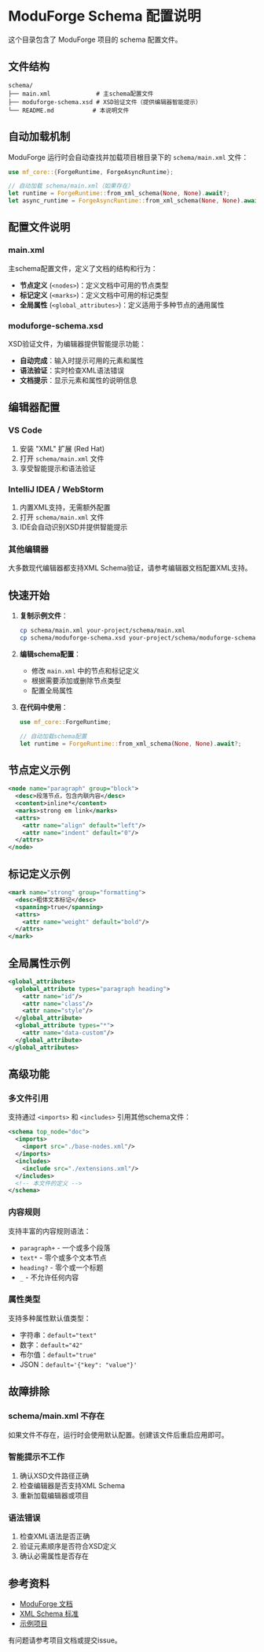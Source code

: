 # ModuForge Schema 配置说明

这个目录包含了 ModuForge 项目的 schema 配置文件。

## 文件结构

```
schema/
├── main.xml             # 主schema配置文件
├── moduforge-schema.xsd # XSD验证文件（提供编辑器智能提示）
└── README.md           # 本说明文件
```

## 自动加载机制

ModuForge 运行时会自动查找并加载项目根目录下的 `schema/main.xml` 文件：

```rust
use mf_core::{ForgeRuntime, ForgeAsyncRuntime};

// 自动加载 schema/main.xml（如果存在）
let runtime = ForgeRuntime::from_xml_schema(None, None).await?;
let async_runtime = ForgeAsyncRuntime::from_xml_schema(None, None).await?;
```

## 配置文件说明

### main.xml

主schema配置文件，定义了文档的结构和行为：

- **节点定义** (`<nodes>`)：定义文档中可用的节点类型
- **标记定义** (`<marks>`)：定义文档中可用的标记类型
- **全局属性** (`<global_attributes>`)：定义适用于多种节点的通用属性

### moduforge-schema.xsd

XSD验证文件，为编辑器提供智能提示功能：

- **自动完成**：输入时提示可用的元素和属性
- **语法验证**：实时检查XML语法错误
- **文档提示**：显示元素和属性的说明信息

## 编辑器配置

### VS Code

1. 安装 "XML" 扩展 (Red Hat)
2. 打开 `schema/main.xml` 文件
3. 享受智能提示和语法验证

### IntelliJ IDEA / WebStorm

1. 内置XML支持，无需额外配置
2. 打开 `schema/main.xml` 文件
3. IDE会自动识别XSD并提供智能提示

### 其他编辑器

大多数现代编辑器都支持XML Schema验证，请参考编辑器文档配置XML支持。

## 快速开始

1. **复制示例文件**：
   ```bash
   cp schema/main.xml your-project/schema/main.xml
   cp schema/moduforge-schema.xsd your-project/schema/moduforge-schema.xsd
   ```

2. **编辑schema配置**：
   - 修改 `main.xml` 中的节点和标记定义
   - 根据需要添加或删除节点类型
   - 配置全局属性

3. **在代码中使用**：
   ```rust
   use mf_core::ForgeRuntime;
   
   // 自动加载schema配置
   let runtime = ForgeRuntime::from_xml_schema(None, None).await?;
   ```

## 节点定义示例

```xml
<node name="paragraph" group="block">
  <desc>段落节点，包含内联内容</desc>
  <content>inline*</content>
  <marks>strong em link</marks>
  <attrs>
    <attr name="align" default="left"/>
    <attr name="indent" default="0"/>
  </attrs>
</node>
```

## 标记定义示例

```xml
<mark name="strong" group="formatting">
  <desc>粗体文本标记</desc>
  <spanning>true</spanning>
  <attrs>
    <attr name="weight" default="bold"/>
  </attrs>
</mark>
```

## 全局属性示例

```xml
<global_attributes>
  <global_attribute types="paragraph heading">
    <attr name="id"/>
    <attr name="class"/>
    <attr name="style"/>
  </global_attribute>
  <global_attribute types="*">
    <attr name="data-custom"/>
  </global_attribute>
</global_attributes>
```

## 高级功能

### 多文件引用

支持通过 `<imports>` 和 `<includes>` 引用其他schema文件：

```xml
<schema top_node="doc">
  <imports>
    <import src="./base-nodes.xml"/>
  </imports>
  <includes>
    <include src="./extensions.xml"/>
  </includes>
  <!-- 本文件的定义 -->
</schema>
```

### 内容规则

支持丰富的内容规则语法：

- `paragraph+` - 一个或多个段落
- `text*` - 零个或多个文本节点
- `heading?` - 零个或一个标题
- `_` - 不允许任何内容

### 属性类型

支持多种属性默认值类型：

- 字符串：`default="text"`
- 数字：`default="42"`
- 布尔值：`default="true"`
- JSON：`default='{"key": "value"}'`

## 故障排除

### schema/main.xml 不存在

如果文件不存在，运行时会使用默认配置。创建该文件后重启应用即可。

### 智能提示不工作

1. 确认XSD文件路径正确
2. 检查编辑器是否支持XML Schema
3. 重新加载编辑器或项目

### 语法错误

1. 检查XML语法是否正确
2. 验证元素顺序是否符合XSD定义
3. 确认必需属性是否存在

## 参考资料

- [ModuForge 文档](../packages/docs/)
- [XML Schema 标准](https://www.w3.org/XML/Schema)
- [示例项目](../demo/)

有问题请参考项目文档或提交issue。 